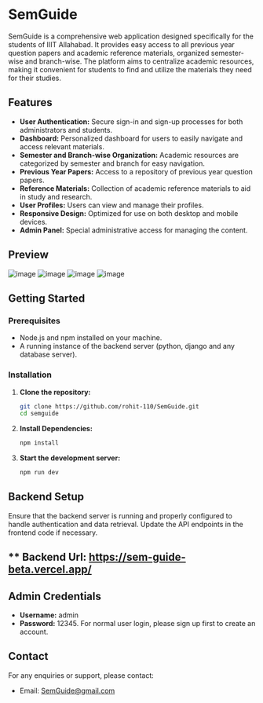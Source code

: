 # SemGuide

SemGuide is a comprehensive web application designed specifically for the students of IIIT Allahabad. It provides easy access to all previous year question papers and academic reference materials, organized semester-wise and branch-wise. The platform aims to centralize academic resources, making it convenient for students to find and utilize the materials they need for their studies.

## Features

- **User Authentication:** Secure sign-in and sign-up processes for both administrators and students.
- **Dashboard:** Personalized dashboard for users to easily navigate and access relevant materials.
- **Semester and Branch-wise Organization:** Academic resources are categorized by semester and branch for easy navigation.
- **Previous Year Papers:** Access to a repository of previous year question papers.
- **Reference Materials:** Collection of academic reference materials to aid in study and research.
- **User Profiles:** Users can view and manage their profiles.
- **Responsive Design:** Optimized for use on both desktop and mobile devices.
- **Admin Panel:** Special administrative access for managing the content.

## Preview
![image](https://github.com/k7aditya/SemGuide/assets/63181474/95bfceff-fdf4-4c1b-a30c-b34d5a128f4c)
![image](https://github.com/k7aditya/SemGuide/assets/63181474/dac7c1c7-44bc-47d8-a7f3-c0ab5291b25d)
![image](https://github.com/k7aditya/SemGuide/assets/63181474/b926667c-0b51-4c01-8c8b-a204e064c7f3)
![image](https://github.com/k7aditya/SemGuide/assets/63181474/b7c732b5-ce3a-4741-9d6a-4a5e3624250f)



## Getting Started

### Prerequisites

- Node.js and npm installed on your machine.
- A running instance of the backend server (python, django and any database server).

### Installation

1. **Clone the repository:**
   ```bash
   git clone https://github.com/rohit-110/SemGuide.git
   cd semguide
2. **Install Dependencies:**
   ```bash
   npm install
3. **Start the development server:**
   ```bash
   npm run dev

## Backend Setup
Ensure that the backend server is running and properly configured to handle authentication and data retrieval. Update the API endpoints in the frontend code if necessary.

## ** Backend Url: https://sem-guide-beta.vercel.app/

## Admin Credentials
- **Username:** admin
- **Password:** 12345.
  For normal user login, please sign up first to create an account.

## Contact
For any enquiries or support, please contact:
- Email: [SemGuide@gmail.com](mailto:rohitpandeyrp01@gmail.com)





